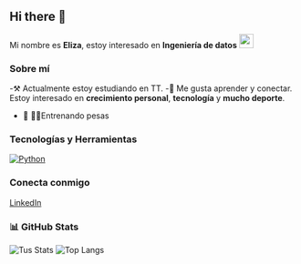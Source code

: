 ## Hi there 👋



Mi nombre es **Eliza**, estoy interesado en **Ingeniería de datos** <img src="https://em-content.zobj.net/thumbs/120/apple/325/brain_1f9e0.png" width="25px"/>

### Sobre mí

-⚒️ Actualmente estoy estudiando en TT.
-🚀 Me gusta aprender y conectar. Estoy interesado en **crecimiento personal**, **tecnología** y **mucho deporte**.
- 🏃 💪🏻Entrenando pesas 

### Tecnologías y Herramientas

[![Python](https://img.shields.io/badge/-Python-3776AB?style=flat-square&logo=python&logoColor=white)](https://www.python.org/)

### Conecta conmigo

 [LinkedIn](www.linkedin.com/in/eliza-medina-) <!-- Cambia # por tu enlace de LinkedIn -->


### 📊 GitHub Stats

![Tus Stats](https://github-readme-stats.vercel.app/api?username=ELIZAMM&show_icons=true&theme=radical)
![Top Langs](https://github-readme-stats.vercel.app/api/top-langs/?username=ELIZAMM&layout=compact&theme=radical)




